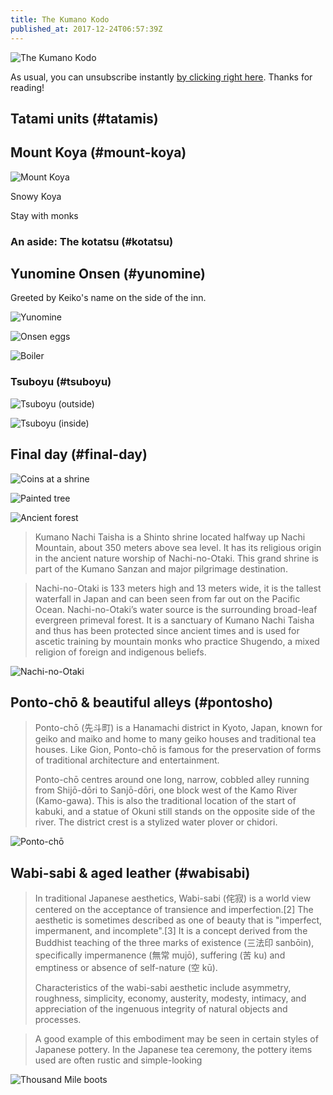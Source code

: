 ```yaml
---
title: The Kumano Kodo
published_at: 2017-12-24T06:57:39Z
---
```


![The Kumano Kodo](/assets/passages/003-kumano-kodo/shining-light@2x.jpg)

As usual, you can unsubscribe instantly [by clicking right
here][unsubscribe]. Thanks for reading!

## Tatami units (#tatamis)

## Mount Koya (#mount-koya)

![Mount Koya](/assets/passages/003-kumano-kodo/koya@2x.jpg)

Snowy Koya

Stay with monks

### An aside: The kotatsu (#kotatsu)

## Yunomine Onsen (#yunomine)

Greeted by Keiko's name on the side of the inn.

![Yunomine](/assets/passages/003-kumano-kodo/yunomine@2x.jpg)

![Onsen eggs](/assets/passages/003-kumano-kodo/eggs@2x.jpg)

![Boiler](/assets/passages/003-kumano-kodo/boiler@2x.jpg)

### Tsuboyu (#tsuboyu)

![Tsuboyu (outside)](/assets/passages/003-kumano-kodo/tsuboyu-1@2x.jpg)

![Tsuboyu (inside)](/assets/passages/003-kumano-kodo/tsuboyu-2@2x.jpg)

## Final day (#final-day)

![Coins at a shrine](/assets/passages/003-kumano-kodo/coins@2x.jpg)

![Painted tree](/assets/passages/003-kumano-kodo/painted-tree@2x.jpg)

![Ancient forest](/assets/passages/003-kumano-kodo/ancient-forest@2x.jpg)

> Kumano Nachi Taisha is a Shinto shrine located halfway up
> Nachi Mountain, about 350 meters above sea level. It has
> its religious origin in the ancient nature worship of
> Nachi-no-Otaki. This grand shrine is part of the Kumano
> Sanzan and major pilgrimage destination.

> Nachi-no-Otaki is 133 meters high and 13 meters wide, it
> is the tallest waterfall in Japan and can been seen from
> far out on the Pacific Ocean. Nachi-no-Otaki’s water
> source is the surrounding broad-leaf evergreen primeval
> forest. It is a sanctuary of Kumano Nachi Taisha and thus
> has been protected since ancient times and is used for
> ascetic training by mountain monks who practice Shugendo,
> a mixed religion of foreign and indigenous beliefs.

![Nachi-no-Otaki](/assets/passages/003-kumano-kodo/nachi-taisha@2x.jpg)

## Ponto-chō & beautiful alleys (#pontosho)

> Ponto-chō (先斗町) is a Hanamachi district in Kyoto,
> Japan, known for geiko and maiko and home to many geiko
> houses and traditional tea houses. Like Gion, Ponto-chō
> is famous for the preservation of forms of traditional
> architecture and entertainment.
>
> Ponto-chō centres around one long, narrow, cobbled alley
> running from Shijō-dōri to Sanjō-dōri, one block west of
> the Kamo River (Kamo-gawa). This is also the traditional
> location of the start of kabuki, and a statue of Okuni
> still stands on the opposite side of the river. The
> district crest is a stylized water plover or chidori.

![Ponto-chō](/assets/passages/003-kumano-kodo/pontocho@2x.jpg)

## Wabi-sabi & aged leather (#wabisabi)

> In traditional Japanese aesthetics, Wabi-sabi (侘寂) is a
> world view centered on the acceptance of transience and
> imperfection.[2] The aesthetic is sometimes described as
> one of beauty that is "imperfect, impermanent, and
> incomplete".[3] It is a concept derived from the Buddhist
> teaching of the three marks of existence (三法印
> sanbōin), specifically impermanence (無常 mujō),
> suffering (苦 ku) and emptiness or absence of self-nature
> (空 kū).
>
> Characteristics of the wabi-sabi aesthetic include
> asymmetry, roughness, simplicity, economy, austerity,
> modesty, intimacy, and appreciation of the ingenuous
> integrity of natural objects and processes.

> A good example of this embodiment may be seen in certain
> styles of Japanese pottery. In the Japanese tea ceremony,
> the pottery items used are often rustic and
> simple-looking

![Thousand Mile boots](/assets/passages/003-kumano-kodo/thousand-mile@2x.jpg)

[unsubscribe]: %unsubscribe_url%
